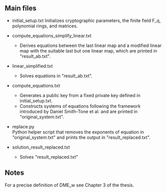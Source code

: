 
## Main files

- initial_setup.txt 
  Initializes cryptographic parameters, the finite field F_q, polynomial rings, and matrices.

- compute_equations_simplify_linear.txt  
  - Derives equations between the last linear map and a modified linear map with the suitable last but one linear map, which are printed in "result_ab.txt".
  
- linear_simplified.txt  
  - Solves equations in "result_ab.txt".

- compute_equations.txt  
  - Generates a public key from a fixed private key defined in initial_setup.txt.  
  - Constructs systems of equations following the framework introduced by Daniel Smith-Tone et al. and are printed in "original_system.txt".
    
- replace.py  
  Python helper script that removes the exponents of equation in "original_system.txt" and prints the output in "result_replaced.txt".
  
- solution_result_replaced.txt  
  - Solves "result_replaced.txt"

## Notes

For a precise definition of DME_w see Chapter 3 of the thesis.

